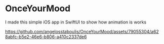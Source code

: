 # OnceYourMood
I made this simple iOS app in SwiftUI to show how animation is works 


https://github.com/angelosstaboulis/OnceYourMood/assets/79055304/a628abfc-b5e2-46e6-b806-a410c2337de6







